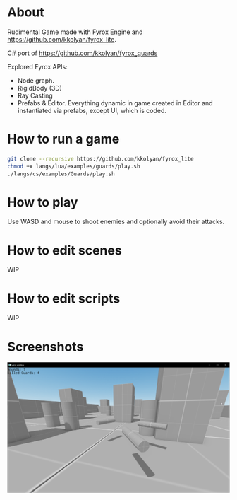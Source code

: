 # About
Rudimental Game made with Fyrox Engine and https://github.com/kkolyan/fyrox_lite.

C# port of https://github.com/kkolyan/fyrox_guards

Explored Fyrox APIs:
* Node graph.
* RigidBody (3D)
* Ray Casting
* Prefabs & Editor. Everything dynamic in game created in Editor and instantiated via prefabs, except UI, which is coded.

# How to run a game
```sh
git clone --recursive https://github.com/kkolyan/fyrox_lite
chmod +x langs/lua/examples/guards/play.sh
./langs/cs/examples/Guards/play.sh
```

# How to play
Use WASD and mouse to shoot enemies and optionally avoid their attacks.

# How to edit scenes
WIP

# How to edit scripts
WIP

# Screenshots
![gameplay.png](gameplay.png)
